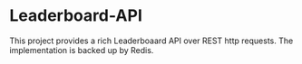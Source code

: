 Leaderboard-API
===============

This project provides a rich Leaderboaard API over REST http requests. The implementation is backed up by Redis.
